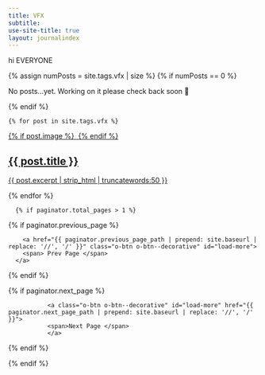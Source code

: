 ```yaml
---
title: VFX
subtitle: 
use-site-title: true
layout: journalindex
---
```


<div class="c-post-list">
  
hi EVERYONE
  <div class="c-post-list__posts c-post-list__posts--beta" style="border-top: none;">
{% assign numPosts = site.tags.vfx | size %}
{% if numPosts == 0 %}
    <p>No posts...yet. Working on it please check back soon 🙂 </p>
{% endif %}

    {% for post in site.tags.vfx %}

  <a class="c-post-list__post" href="{{ post.url | prepend: site.baseurl }}" title="">
       {% if post.image %}
        <img
          src="{{ post.image }}"
          alt=""
          data-aos="grayscale">
        {% endif %}
        <h2 class="">{{ post.title }}</h2>
             <span><p>{{ post.excerpt | strip_html | truncatewords:50 }}  </p></span>
</a>



  {% endfor %}



      {% if paginator.total_pages > 1 %}
<div class="dev-readmore">
    {% if paginator.previous_page %}
                           
        <a href="{{ paginator.previous_page_path | prepend: site.baseurl | replace: '//', '/' }}" class="o-btn o-btn--decorative" id="load-more">
        <span> Prev Page </span>
      </a>
  {% endif %}

  {% if paginator.next_page %}
                        
               <a class="o-btn o-btn--decorative" id="load-more" href="{{ paginator.next_page_path | prepend: site.baseurl | replace: '//', '/' }}">
               <span>Next Page </span> 
               </a>
  {% endif %}
</div>
{% endif %}
    
  </div>

 
</div>




  
                    

